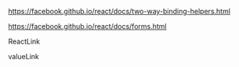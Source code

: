 https://facebook.github.io/react/docs/two-way-binding-helpers.html

https://facebook.github.io/react/docs/forms.html

ReactLink

valueLink

